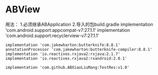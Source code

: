 # ABView
用法：
1.必须继承ABApplication
2.导入的包build.gradle
    implementation 'com.android.support:appcompat-v7:27.1.1'
    implementation 'com.android.support:recyclerview-v7:27.1.1'

    implementation 'com.jakewharton:butterknife:8.8.1'
    annotationProcessor 'com.jakewharton:butterknife-compiler:8.8.1'
    implementation 'io.reactivex.rxjava2:rxjava:2.1.7'
    implementation 'io.reactivex.rxjava2:rxandroid:2.0.1'
    
    implementation 'com.github.ABXiaoLiuMang:TestRes:v1.0'
